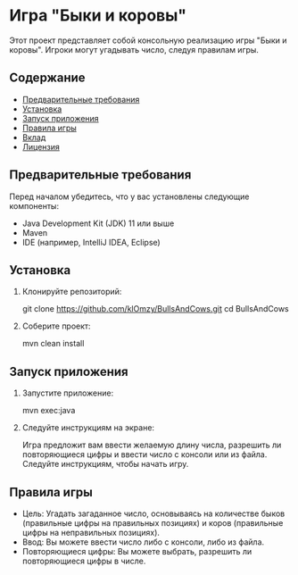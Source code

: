 # Игра "Быки и коровы"

Этот проект представляет собой консольную реализацию игры "Быки и коровы". Игроки могут угадывать число, следуя правилам игры.

## Содержание

- [Предварительные требования](#предварительные-требования)
- [Установка](#установка)
- [Запуск приложения](#запуск-приложения)
- [Правила игры](#правила-игры)
- [Вклад](#вклад)
- [Лицензия](#лицензия)

## Предварительные требования

Перед началом убедитесь, что у вас установлены следующие компоненты:

- Java Development Kit (JDK) 11 или выше
- Maven
- IDE (например, IntelliJ IDEA, Eclipse)

## Установка

1. Клонируйте репозиторий:

   
    git clone https://github.com/klOmzy/BullsAndCows.git
    cd BullsAndCows
    
3. Соберите проект:

   
    mvn clean install
    
## Запуск приложения

1. Запустите приложение:

   
    mvn exec:java
    
2. Следуйте инструкциям на экране:

    Игра предложит вам ввести желаемую длину числа, разрешить ли повторяющиеся цифры и ввести число с консоли или из файла. Следуйте инструкциям, чтобы начать игру.

## Правила игры

- Цель: Угадать загаданное число, основываясь на количестве быков (правильные цифры на правильных позициях) и коров (правильные цифры на неправильных позициях).
- Ввод: Вы можете ввести число либо с консоли, либо из файла.
- Повторяющиеся цифры: Вы можете выбрать, разрешить ли повторяющиеся цифры в числе.
